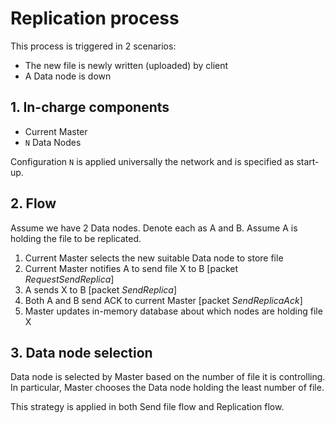 # Replication process

This process is triggered in 2 scenarios:

- The new file is newly written (uploaded) by client
- A Data node is down

## 1. In-charge components

- Current Master
- `N` Data Nodes

Configuration `N` is applied universally the network and is specified as start-up.

## 2. Flow

Assume we have 2 Data nodes. Denote each as A and B. Assume A is holding the file to be replicated.

1. Current Master selects the new suitable Data node to store file
2. Current Master notifies A to send file X to B [packet *RequestSendReplica*]
3. A sends X to B [packet *SendReplica*]
4. Both A and B send ACK to current Master [packet *SendReplicaAck*]
5. Master updates in-memory database about which nodes are holding file X

## 3. Data node selection

Data node is selected by Master based on the number of file it is controlling. In particular, Master chooses the Data node holding the least number of file.

This strategy is applied in both Send file flow and Replication flow.
